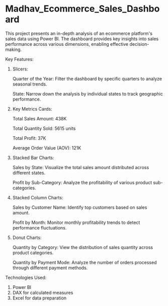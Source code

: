 # Madhav_Ecommerce_Sales_Dashboard
This project presents an in-depth analysis of an ecommerce platform's sales data using Power BI. The dashboard provides key insights into sales performance across various dimensions, enabling effective decision-making.

Key Features:
1. Slicers:
   
     Quarter of the Year: Filter the dashboard by specific quarters to analyze seasonal trends.
   
     State: Narrow down the analysis by individual states to track geographic performance.
3. Key Metrics Cards:
   
     Total Sales Amount: 438K
   
     Total Quantity Sold: 5615 units
   
     Total Profit: 37K
   
     Average Order Value (AOV): 121K
5. Stacked Bar Charts:
   
     Sales by State: Visualize the total sales amount distributed across different states.
   
     Profit by Sub-Category: Analyze the profitability of various product sub-categories.
7. Stacked Column Charts:

     Sales by Customer Name: Identify top customers based on sales amount.
   
     Profit by Month: Monitor monthly profitability trends to detect performance fluctuations.
9. Donut Charts:

     Quantity by Category: View the distribution of sales quantity across product categories.
   
     Quantity by Payment Mode: Analyze the number of orders processed through different payment methods.
   
Technologies Used:
1. Power BI
2. DAX for calculated measures
3. Excel for data preparation
